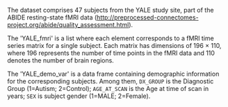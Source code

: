 The dataset comprises 47 subjects from the YALE study site, part of the ABIDE resting-state fMRI data (http://preprocessed-connectomes-project.org/abide/quality_assessment.html). 

The 'YALE_fmri' is a list where each element corresponds to a fMRI time series matrix for a single subject. Each matrix has dimensions of 196 × 110, where 196 represents the number of time points in the fMRI data and 110 denotes the number of brain regions. 

The 'YALE_demo_var' is a data frame containing demographic information for the corresponding subjects. Among them, `DX_GROUP` is the Diagnostic Group (1=Autism; 2=Control); `AGE_AT_SCAN` is the Age at time of scan in years; `SEX` is subject gender (1=MALE; 2=Female).
